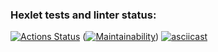### Hexlet tests and linter status:

[![Actions Status](https://github.com/MamBoota/frontend-project-44/actions/workflows/hexlet-check.yml/badge.svg)](https://github.com/MamBoota/frontend-project-44/actions)
([![Maintainability](https://api.codeclimate.com/v1/badges/537f4fd67a5f9bc0c269/maintainability)](https://codeclimate.com/github/MamBoota/frontend-project-44/maintainability))
[![asciicast](https://asciinema.org/a/1WCLPp3jeGahMWvzxOvuJd94K.svg)](https://asciinema.org/a/1WCLPp3jeGahMWvzxOvuJd94K)
